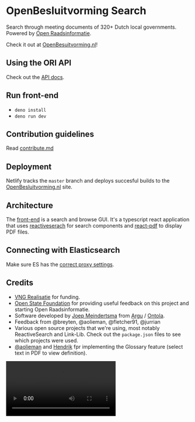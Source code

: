 # OpenBesluitvorming Search

Search through meeting documents of 320+ Dutch local governments. Powered by
[Open Raadsinformatie](https://github.com/openstate/open-raadsinformatie/).

Check it out at [OpenBesuitvorming.nl](http://openbesluitvorming.nl)!

## Using the ORI API

Check out the
[API docs](https://github.com/openstate/open-raadsinformatie/blob/master/API-docs.md).

## Run front-end

- `deno install`
- `deno run dev`

## Contribution guidelines

Read [contribute.md](/CONTRIBUTE.md)

## Deployment

Netlify tracks the `master` branch and deploys succesful builds to the
[OpenBesluitvorming.nl](https://openbesluitvorming.nl) site.

## Architecture

The [front-end](/front) is a search and browse GUI. It's a typescript react
application that uses
[reactiveserach](https://github.com/appbaseio/reactivesearch) for search
components and [react-pdf](https://github.com/wojtekmaj/react-pdf) to display
PDF files.

## Connecting with Elasticsearch

Make sure ES has the
[correct proxy settings](https://opensource.appbase.io/reactive-manual/getting-started/reactivebase.html#connect-to-elasticsearch).

## Credits

- [VNG Realisatie](https://vngrealisatie.nl) for funding.
- [Open State Foundation](https://openstate.eu/nl/) for providing useful
  feedback on this project and starting Open Raadsinformatie.
- Software developed by [Joep Meindertsma](http://github.com/joepio) from
  [Argu](https://argu.co) / [Ontola](https://ontola.io).
- Feedback from @breyten, @aolieman, @fletcher91, @jurrian
- Various open source projects that we're using, most notably ReactiveSearch and
  Link-Lib. Check out the `package.json` files to see which projects were used.
- [@aolieman](http://github.com/aolieman) and
  [Hendrik](http://github.com/henkieeeee) fpr implementing the Glossary feature
  (select text in PDF to view definition).

<video src="https://user-images.githubusercontent.com/2183313/208661302-385fb00d-5be2-4c50-8159-591c7805e51c.mov"></video>
